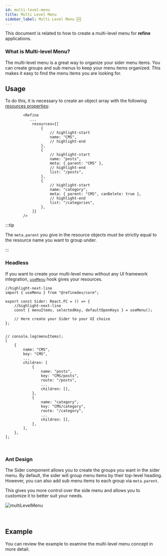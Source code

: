 ```yaml
---
id: multi-level-menu
title: Multi Level Menu
sidebar_label: Multi Level Menu 🆙
---
```


This document is related to how to create a multi-level menu for **refine** applications.

### What is Multi-level Menu?

The multi-level menu is a great way to organize your sider menu items. You can create groups and sub menus to keep your menu items organized. This makes it easy to find the menu items you are looking for.

## Usage

To do this, it is necessary to create an object array with the following [resources properties](/api-reference/core/interfaces.md#resourceitemprops):

```tsx title="src/App.tsx"
        <Refine
           ...
            resources={[
                {
                    // highlight-start
                    name: "CMS",
                    // highlight-end
                },
                {
                    // highlight-start
                    name: "posts",
                    meta: { parent: "CMS" },
                    // highlight-end
                    list: "/posts",
                },
                {
                    // highlight-start
                    name: "category",
                    meta: { parent: "CMS", canDelete: true },
                    // highlight-end
                    list: "/categories",
                },
            ]}
        />
```

:::tip

The `meta.parent` you give in the resource objects must be strictly equal to the resource name you want to group under.

:::

### Headless

If you want to create your multi-level menu without any UI framework integration, [`useMenu`](/api-reference/core/hooks/ui/useMenu.md) hook gives your resources.

```tsx title="src/components/layout/sider/index.tsx"
//highlight-next-line
import { useMenu } from "@refinedev/core";

export const Sider: React.FC = () => {
    //highlight-next-line
    const { menuItems, selectedKey, defaultOpenKeys } = useMenu();

    // Here create your Sider to your UI choice
};
```

```tsx title="example output"

// console.log(menuItems);
[
    {
        name: "CMS",
        key: "CMS",
        ...
        children: [
            {
                name: "posts",
                key: "CMS/posts",
                route: "/posts",
                ...
                children: [],
            },
            {
                name: "category",
                key: "CMS/category",
                route: "/category",
                ...
                children: [],
            },
        ],
    },
];
```

<br/>

### Ant Design

The Sider component allows you to create the groups you want in the sider menu. By default, the sider will group menu items by their top-level heading. However, you can also add sub menu items to each group via `meta.parent`.

This gives you more control over the side menu and allows you to customize it to better suit your needs.

<div class="img-container">
    <div class="window">
        <div class="control red"></div>
        <div class="control orange"></div>
        <div class="control green"></div>
    </div>
    <img src="https://refine.ams3.cdn.digitaloceanspaces.com/website/static/img/guides-and-concepts/multi-level-menu/multi-level-menu.png" alt="multiLevelMenu" />
</div>
<br />

<br/>

## Example

You can review the example to examine the multi-level menu concept in more detail.

<CodeSandboxExample path="multi-level-menu" />
